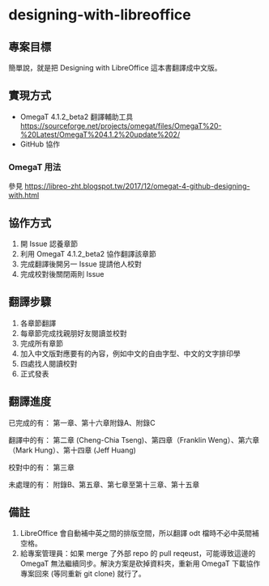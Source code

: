 # designing-with-libreoffice
## 專案目標
簡單說，就是把 Designing with LibreOffice 這本書翻譯成中文版。

## 實現方式
* OmegaT 4.1.2_beta2 翻譯輔助工具 https://sourceforge.net/projects/omegat/files/OmegaT%20-%20Latest/OmegaT%204.1.2%20update%202/
* GitHub 協作

### OmegaT 用法
參見 https://libreo-zht.blogspot.tw/2017/12/omegat-4-github-designing-with.html

## 協作方式
1. 開 Issue 認養章節
2. 利用 OmegaT 4.1.2_beta2 協作翻譯該章節
3. 完成翻譯後開另一 Issue 提請他人校對
4. 完成校對後關閉兩則 Issue

## 翻譯步驟
1. 各章節翻譯
2. 每章節完成找親朋好友閱讀並校對
3. 完成所有章節
4. 加入中文版對應要有的內容，例如中文的自由字型、中文的文字排印學
5. 四處找人閱讀校對
6. 正式發表

## 翻譯進度
已完成的有：
第一章、第十六章附錄A、附錄C

翻譯中的有：
第二章 (Cheng-Chia Tseng)、第四章（Franklin Weng）、第六章（Mark Hung）、第十四章 (Jeff Huang)

校對中的有：
第三章

未處理的有：
附錄B、第五章、第七章至第十三章、第十五章

## 備註
1. LibreOffice 會自動補中英之間的排版空間，所以翻譯 odt 檔時不必中英間補空格。
2. 給專案管理員：如果 merge 了外部 repo 的 pull reqeust，可能導致這邊的 OmegaT 無法繼續同步。解決方案是砍掉資料夾，重新用 OmegaT 下載協作專案回來 (等同重新 git clone) 就行了。
